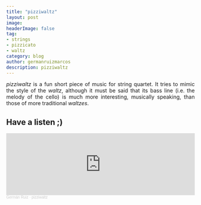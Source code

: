 ```yaml
---
title: "pizziwaltz"
layout: post
image:  
headerImage: false
tag:
- strings
- pizzicato
- waltz
category: blog
author: germanruizmarcos
description: pizziwaltz
---
```


<p style='text-align: justify;'><em>pizziwaltz</em> is a fun short piece of music for string quartet. It tries to mimic the style of the <em>waltz</em>, although it must be said that its bass line (i.e. the melody of the cello) is much more interesting, musically speaking, than those of more traditional <em>waltzes</em>.</p>


## Have a listen ;)

<iframe width="100%" height="166" scrolling="no" frameborder="no" allow="autoplay" src="https://w.soundcloud.com/player/?url=https%3A//api.soundcloud.com/tracks/1137614284%3Fsecret_token%3Ds-6AjtcomXbVp&color=%2318db37&auto_play=false&hide_related=false&show_comments=true&show_user=true&show_reposts=false&show_teaser=true"></iframe><div style="font-size: 10px; color: #cccccc;line-break: anywhere;word-break: normal;overflow: hidden;white-space: nowrap;text-overflow: ellipsis; font-family: Interstate,Lucida Grande,Lucida Sans Unicode,Lucida Sans,Garuda,Verdana,Tahoma,sans-serif;font-weight: 100;"><a href="https://soundcloud.com/german-ruiz-115551229" title="Germán Ruiz" target="_blank" style="color: #cccccc; text-decoration: none;">Germán Ruiz</a> · <a href="https://soundcloud.com/german-ruiz-115551229/pizziwaltz/s-6AjtcomXbVp" title="pizziwaltz" target="_blank" style="color: #cccccc; text-decoration: none;">pizziwaltz</a></div>